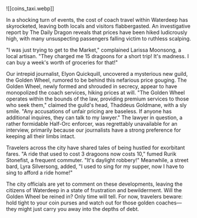 ![[coins_taxi.webp]]

In a shocking turn of events, the cost of coach travel within Waterdeep has skyrocketed, leaving both locals and visitors flabbergasted. An investigative report by The Daily Dragon reveals that prices have been hiked ludicrously high, with many unsuspecting passengers falling victim to ruthless scalping.

"I was just trying to get to the Market," complained Larissa Moonsong, a local artisan. "They charged me 15 dragoons for a short trip! It's madness. I can buy a week's worth of groceries for that!"

Our intrepid journalist, Elyon Quickquill, uncovered a mysterious new guild, the Golden Wheel, rumored to be behind this nefarious price gouging. The Golden Wheel, newly formed and shrouded in secrecy, appear to have monopolized the coach services, hiking prices at will. "The Golden Wheel operates within the bounds of the law, providing premium services to those who seek them," claimed the guild's head, Thaddeus Goldmane, with a sly smile. "Any accusations of unfair pricing are baseless. If anyone has additional inquires, they can talk to my lawyer." The lawyer in question, a rather formidable Half-Orc enforcer, was regrettably unavailable for an interview, primarily because our journalists have a strong preference for keeping all their limbs intact.

Travelers across the city have shared tales of being hustled for exorbitant fares. "A ride that used to cost 3 dragoons now costs 10," fumed Rurik Stonefist, a frequent commuter. "It's daylight robbery!" Meanwhile, a street bard, Lyra Silversong, added, "I used to sing for my supper, now I have to sing to afford a ride home!"

The city officials are yet to comment on these developments, leaving the citizens of Waterdeep in a state of frustration and bewilderment. Will the Golden Wheel be reined in? Only time will tell. For now, travelers beware: hold tight to your coin purses and watch out for those golden coaches—they might just carry you away into the depths of debt.
